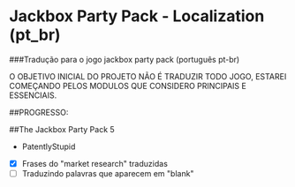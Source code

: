 # Jackbox Party Pack - Localization (pt_br)
###Tradução para o jogo jackbox party pack (português pt-br)

O OBJETIVO INICIAL DO PROJETO NÃO É TRADUZIR TODO JOGO, ESTAREI COMEÇANDO PELOS MODULOS QUE CONSIDERO PRINCIPAIS E ESSENCIAIS.

##PROGRESSO:

##The Jackbox Party Pack 5
 - PatentlyStupid 
  - [x] Frases do "market research" traduzidas
  - [ ] Traduzindo palavras que aparecem em "blank"
